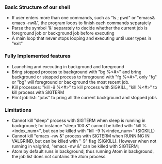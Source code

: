 ### Basic Structure of our shell
 - If user enters more than one commands, such as "ls ; pwd" or "emacs& emacs -nw&", the program loops to finish each commands separately
 - Parse the symbol '&' separately to decide whether the current job is foreground job or background job before executing
 - A main loop that never stops looping and executing until user types in "exit"

### Fully Implemented features
 - Launching and executing in background and foreground
 - Bring stopped process to background with "bg %<#>" and bring background or stopped process to foreground with "fg %<#>", only "fg" or "bg" will foreground or background the most recent job.
 - Kill processes: "kill -9 %<#>" to kill process with SIGKILL, "kill %<#>" to kill process with SIGTERM
 - Print job list: "jobs" to pring all the current background and stopped jobs

### Limitations
- Cannot kill "sleep" process with SIGTERM when sleep is running in background; for instance "sleep 100 &" cannot be killed with "kill %<index_num>", but can be killed with "kill -9 %<index_num>" (SIGKILL)
- Cannot kill "emacs -nw &" process with SIGTERM when RUNNING IN VALGRIND, but can be killed with "-9" flag (SIGKILL). However when not running in valgrind, "emacs -nw &" can be killed with SIGTERM;
- Atom by default runs in background, thus running Atom in background, the job list does not contains the atom process. 

